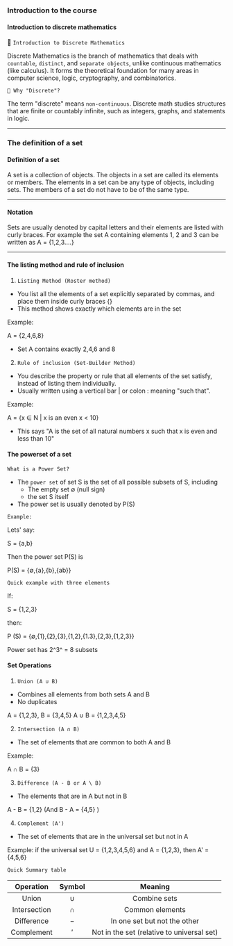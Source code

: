 ### Introduction to the course

#### Introduction to discrete mathematics

📘 `Introduction to Discrete Mathematics`

Discrete Mathematics is the branch of mathematics that deals with `countable`, `distinct`, and `separate objects`, unlike continuous mathematics (like calculus). It forms the theoretical foundation for many areas in computer science, logic, cryptography, and combinatorics.

`🔷 Why "Discrete"?`

The term "discrete" means `non-continuous`. Discrete math studies structures that are finite or countably infinite, such as integers, graphs, and statements in logic.

---

### The definition of a set

#### Definition of a set

A set is a collection of objects. The objects in a set are called its elements or members. The elements in a set can be any type of objects, including sets. The members of a set do not have to be of the same type.

---

#### Notation

Sets are usually denoted by capital letters and their elements are listed with curly braces.
For example the set A containing elements 1, 2 and 3 can be written as A = {1,2,3....}

---

#### The listing method and rule of inclusion

1. `Listing Method (Roster method)`

- You list all the elements of a set explicitly separated by commas, and place them inside curly braces {}
- This method shows exactly which elements are in the set

Example:

A = {2,4,6,8}

- Set A contains exactly 2,4,6 and 8

2. `Rule of inclusion (Set-Builder Method)`

- You describe the property or rule that all elements of the set satisfy, instead of listing them individually.
- Usually written using a vertical bar | or colon : meaning "such that".

Example:

A = {x ∈ N | x is an even x < 10}

- This says "A is the set of all natural numbers x such that x is even and less than 10"

#### The powerset of a set

`What is a Power Set?`

- The `power set` of set S is the set of all possible subsets of S, including
  - The empty set ∅ (null sign)
  - the set S itself
- The power set is usually denoted by P(S)

`Example:`

Lets' say:

S = {a,b}

Then the power set P(S) is

P(S) = {∅,{a},{b},{ab}}

`Quick example with three elements`

If:

S = {1,2,3}

then:

P (S) = {∅,{1},{2},{3},{1,2},{1.3},{2,3},{1,2,3}}

Power set has 2^3^ = 8 subsets

#### Set Operations

1. `Union (A ∪ B)`

- Combines all elements from both sets A and B
- No duplicates

A = {1,2,3}, B = {3,4,5}
A ∪ B = {1,2,3,4,5}

2. `Intersection (A ∩ B)`

- The set of elements that are common to both A and B

Example:

A ∩ B = {3}

3. `Difference (A - B or A \ B)`

- The elements that are in A but not in B

A - B = {1,2}
(And B - A = {4,5} )

4. `Complement (A')`

- The set of elements that are in the universal set but not in A

Example: if the universal set U = {1,2,3,4,5,6} and A = {1,2,3}, then A' = {4,5,6}

`Quick Summary table`

|  Operation   | Symbol |                  Meaning                   |
| :----------: | :----: | :----------------------------------------: |
|    Union     |   ∪    |                Combine sets                |
| Intersection |   ∩    |              Common elements               |
|  Difference  |   −    |        In one set but not the other        |
|  Complement  |   ′    | Not in the set (relative to universal set) |
